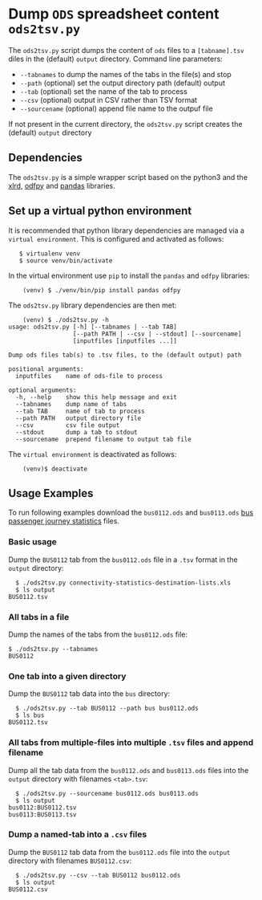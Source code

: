 # Dump `ODS` spreadsheet content `ods2tsv.py`

The `ods2tsv.py` script dumps the content of `ods` files to a `[tabname].tsv` diles in the (default) `output` directory. Command line parameters:

+   ```--tabnames``` to dump the names of the tabs in the file(s) and stop  
+   ```--path``` (optional) set the output directory path (default) output  
+   ```--tab``` (optional) set the name of the tab to process  
+   ```--csv``` (optional) output in CSV rather than TSV format  
+   ```--sourcename``` (optional) append file name to the outpuf file 

If not present in the current directory, the `ods2tsv.py` script creates the (default) `output` directory

## Dependencies

The `ods2tsv.py` is a simple wrapper script based on the python3 and the [xlrd](https://pypi.org/project/xlrd), [odfpy](https://https://github.com/eea/odfpy) and [pandas](https://pandas.pydata.org) libraries.

## Set up a virtual python environment

It is recommended that python library dependencies are managed via a `virtual environment`. This is configured and activated as follows:

```
   $ virtualenv venv
   $ source venv/bin/activate
```

In the virtual environment use `pip` to install the `pandas` and `odfpy` libraries: 

```
    (venv) $ ./venv/bin/pip install pandas odfpy
```

The `ods2tsv.py` library dependencies  are then met:

```
    (venv) $ ./ods2tsv.py -h
usage: ods2tsv.py [-h] [--tabnames | --tab TAB]
                  [--path PATH | --csv | --stdout] [--sourcename]
                  [inputfiles [inputfiles ...]]

Dump ods files tab(s) to .tsv files, to the (default output) path

positional arguments:
  inputfiles    name of ods-file to process

optional arguments:
  -h, --help    show this help message and exit
  --tabnames    dump name of tabs
  --tab TAB     name of tab to process
  --path PATH   output directory file
  --csv         csv file output
  --stdout      dump a tab to stdout
  --sourcename  prepend filename to output tab file
```

The `virtual environment` is deactivated as follows:

```
    (venv)$ deactivate 
```

## Usage Examples

To run following examples download the `bus0112.ods` and `bus0113.ods` [bus passenger journey statistics](https://www.gov.uk/government/statistical-data-sets/bus01-local-bus-passenger-journeys) files.

### Basic usage
Dump the `BUS0112` tab from the `bus0112.ods` file in a `.tsv` format in the `output` directory:

```
  $ ./ods2tsv.py connectivity-statistics-destination-lists.xls 
  $ ls output
BUS0112.tsv
```

### All tabs in a file
Dump the names of the tabs from the `bus0112.ods` file:

```
$ ./ods2tsv.py --tabnames 
BUS0112
```

### One tab into a given directory
Dump the `BUS0112` tab data into the `bus` directory:

```
  $ ./ods2tsv.py --tab BUS0112 --path bus bus0112.ods 
  $ ls bus
BUS0112.tsv
```

### All tabs from multiple-files into multiple `.tsv` files and append filename

Dump all the tab data from the `bus0112.ods` and `bus0113.ods` files into the `output` directory with filenames `<tab>.tsv`:

```
  $ ./ods2tsv.py --sourcename bus0112.ods bus0113.ods
  $ ls output
bus0112:BUS0112.tsv
bus0113:BUS0113.tsv
```

### Dump a named-tab into a `.csv` files 

Dump the `BUS0112` tab data from the `bus0112.ods` file into the `output` directory with filenames `BUS0112.csv`:

```
  $ ./ods2tsv.py --csv --tab BUS0112 bus0112.ods
  $ ls output
BUS0112.csv
```
